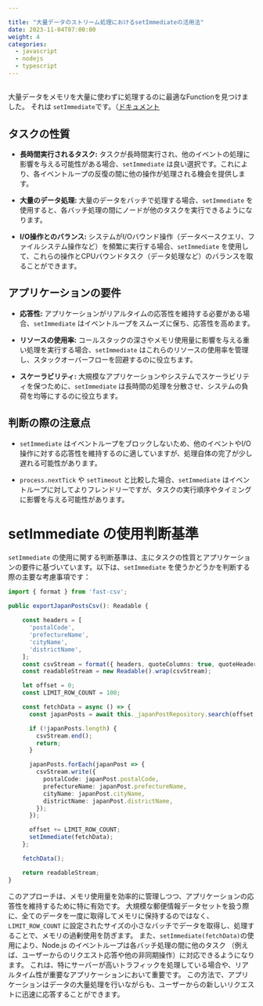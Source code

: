 ```yaml
---

title: "大量データのストリーム処理におけるsetImmediateの活用法"
date: 2023-11-04T07:00:00
weight: 4
categories:
  - javascript
  - nodejs
  - typescript
---
```


##

大量データをメモリを大量に使わずに処理するのに最適なFunctionを見つけました。
それは `setImmediate`です。（[ドキュメント](https://nodejs.org/en/learn/asynchronous-work/understanding-setimmediate)

## タスクの性質

- **長時間実行されるタスク:** タスクが長時間実行され、他のイベントの処理に影響を与える可能性がある場合、`setImmediate` は良い選択です。これにより、各イベントループの反復の間に他の操作が処理される機会を提供します。

- **大量のデータ処理:** 大量のデータをバッチで処理する場合、`setImmediate` を使用すると、各バッチ処理の間にノードが他のタスクを実行できるようになります。

- **I/O操作とのバランス:** システムがI/Oバウンド操作（データベースクエリ、ファイルシステム操作など）を頻繁に実行する場合、`setImmediate` を使用して、これらの操作とCPUバウンドタスク（データ処理など）のバランスを取ることができます。

## アプリケーションの要件

- **応答性:** アプリケーションがリアルタイムの応答性を維持する必要がある場合、`setImmediate` はイベントループをスムーズに保ち、応答性を高めます。

- **リソースの使用率:** コールスタックの深さやメモリ使用量に影響を与える重い処理を実行する場合、`setImmediate` はこれらのリソースの使用率を管理し、スタックオーバーフローを回避するのに役立ちます。

- **スケーラビリティ:** 大規模なアプリケーションやシステムでスケーラビリティを保つために、`setImmediate` は長時間の処理を分散させ、システムの負荷を均等にするのに役立ちます。

## 判断の際の注意点

- `setImmediate` はイベントループをブロックしないため、他のイベントやI/O操作に対する応答性を維持するのに適していますが、処理自体の完了が少し遅れる可能性があります。

- `process.nextTick` や `setTimeout` と比較した場合、`setImmediate` はイベントループに対してよりフレンドリーですが、タスクの実行順序やタイミングに影響を与える可能性があります。

# setImmediate の使用判断基準

`setImmediate` の使用に関する判断基準は、主にタスクの性質とアプリケーションの要件に基づいています。以下は、`setImmediate` を使うかどうかを判断する際の主要な考慮事項です：

```typescript
import { format } from 'fast-csv';

public exportJapanPostsCsv(): Readable {
  
    const headers = [
      'postalCode',
      'prefectureName',
      'cityName',
      'districtName',
    ];
    const csvStream = format({ headers, quoteColumns: true, quoteHeaders: true, alwaysWriteHeaders: true });
    const readableStream = new Readable().wrap(csvStream);

    let offset = 0;
    const LIMIT_ROW_COUNT = 100;

    const fetchData = async () => {
      const japanPosts = await this._japanPostRepository.search(offset, LIMIT_ROW_COUNT);

      if (!japanPosts.length) {
        csvStream.end();
        return;
      }

      japanPosts.forEach(japanPost => {
        csvStream.write({
          postalCode: japanPost.postalCode,
          prefectureName: japanPost.prefectureName,
          cityName: japanPost.cityName,
          districtName: japanPost.districtName,
        });
      });

      offset += LIMIT_ROW_COUNT;
      setImmediate(fetchData);
    };

    fetchData();

    return readableStream;
}
```

このアプローチは、メモリ使用量を効率的に管理しつつ、アプリケーションの応答性を維持するために特に有効です。
大規模な郵便情報データセットを扱う際に、全てのデータを一度に取得してメモリに保持するのではなく、
`LIMIT_ROW_COUNT` に設定されたサイズの小さなバッチでデータを取得し、処理することで、メモリの過剰使用を防ぎます。
また、`setImmediate(fetchData)`の使用により、Node.js のイベントループは各バッチ処理の間に他のタスク
（例えば、ユーザーからのリクエスト応答や他の非同期操作）に対応できるようになります。
これは、特にサーバーが高いトラフィックを処理している場合や、リアルタイム性が重要なアプリケーションにおいて重要です。
この方法で、アプリケーションはデータの大量処理を行いながらも、ユーザーからの新しいリクエストに迅速に応答することができます。

